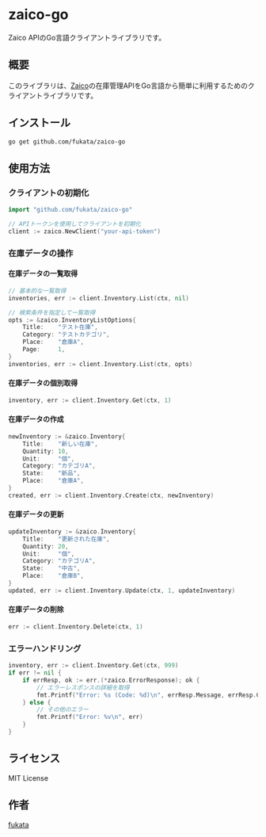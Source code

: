 # zaico-go

Zaico APIのGo言語クライアントライブラリです。

## 概要

このライブラリは、[Zaico](https://zaico.co.jp/)の在庫管理APIをGo言語から簡単に利用するためのクライアントライブラリです。

## インストール

```bash
go get github.com/fukata/zaico-go
```
## 使用方法

### クライアントの初期化

```go
import "github.com/fukata/zaico-go"

// APIトークンを使用してクライアントを初期化
client := zaico.NewClient("your-api-token")
```

### 在庫データの操作

#### 在庫データの一覧取得

```go
// 基本的な一覧取得
inventories, err := client.Inventory.List(ctx, nil)

// 検索条件を指定して一覧取得
opts := &zaico.InventoryListOptions{
    Title:    "テスト在庫",
    Category: "テストカテゴリ",
    Place:    "倉庫A",
    Page:     1,
}
inventories, err := client.Inventory.List(ctx, opts)
```

#### 在庫データの個別取得

```go
inventory, err := client.Inventory.Get(ctx, 1)
```

#### 在庫データの作成

```go
newInventory := &zaico.Inventory{
    Title:    "新しい在庫",
    Quantity: 10,
    Unit:     "個",
    Category: "カテゴリA",
    State:    "新品",
    Place:    "倉庫A",
}
created, err := client.Inventory.Create(ctx, newInventory)
```

#### 在庫データの更新

```go
updateInventory := &zaico.Inventory{
    Title:    "更新された在庫",
    Quantity: 20,
    Unit:     "個",
    Category: "カテゴリA",
    State:    "中古",
    Place:    "倉庫B",
}
updated, err := client.Inventory.Update(ctx, 1, updateInventory)
```

#### 在庫データの削除

```go
err := client.Inventory.Delete(ctx, 1)
```

### エラーハンドリング

```go
inventory, err := client.Inventory.Get(ctx, 999)
if err != nil {
    if errResp, ok := err.(*zaico.ErrorResponse); ok {
        // エラーレスポンスの詳細を取得
        fmt.Printf("Error: %s (Code: %d)\n", errResp.Message, errResp.Code)
    } else {
        // その他のエラー
        fmt.Printf("Error: %v\n", err)
    }
}
```

## ライセンス

MIT License

## 作者

[fukata](https://github.com/fukata) 